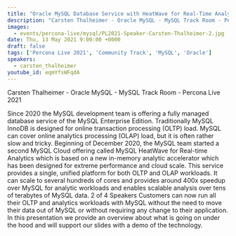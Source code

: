 ```yaml
---
title: "Oracle MySQL Database Service with HeatWave for Real-Time Analytics"
description: "Сarsten Thalheimer - Oracle MySQL - MySQL Track Room - Percona Live 2021"
images:
  - events/percona-live/mysql/PL2021-Speaker-Carsten-Thalheimer-2.jpg
date: Thu, 13 May 2021 9:00:00 +0000
draft: false
tags: ['Percona Live 2021', 'Community Track', 'MySQL', 'Oracle']
speakers:
  - carsten_thalheimer
youtube_id: eqmYfsWFqdA
---
```


Carsten Thalheimer - Oracle MySQL - MySQL Track Room - Percona Live 2021

Since 2020 the MySQL development team is offering a fully managed database service of the MySQL Enterprise Edition. Traditionally MySQL InnoDB is designed for online transaction processing (OLTP) load. MySQL can cover online analytics processing (OLAP) load, but it is often rather slow and tricky.
Beginning of December 2020, the MySQL team started a second MySQL Cloud offering called MySQL HeatWave for Real-time Analytics which is based on a new in-memory analytic accelerator which has been designed for extreme performance and cloud scale. This service provides a single, unified platform for both OLTP and OLAP workloads. It can scale to several hundreds of cores and provides around 400x speedup over MySQL for analytic workloads and enables scalable analysis over tens of terabytes of MySQL data. 2 of 4 Speakers Customers can now run all their OLTP and analytics workloads with MySQL without the need to move their data out of MySQL or without requiring any change to their application.
In this presentation we provide an overview about what is going on under the hood and will support our slides with a demo of the technology.